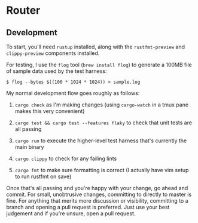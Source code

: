 # Router

## Development

To start, you'll need `rustup` installed, along with the `rustfmt-preview` and
`clippy-preview` components installed.

For testing, I use the `flog` tool (`brew install flog`) to generate a 100MB
file of sample data used by the test harness:

```
$ flog --bytes $((100 * 1024 * 1024)) > sample.log
```

My normal development flow goes roughly as follows:

1. `cargo check` as I'm making changes (using `cargo-watch` in a tmux pane makes
   this very convenient)

2. `cargo test && cargo test --features flaky` to check that unit tests are all passing

3. `cargo run` to execute the higher-level test harness that's currently the
   main binary

4. `cargo clippy` to check for any failing lints

5. `cargo fmt` to make sure formatting is correct (I actually have vim setup to
   run rustfmt on save)

Once that's all passing and you're happy with your change, go ahead and commit.
For small, unobtrusive changes, committing to directly to master is fine. For
anything that merits more discussion or visibility, committing to a branch and
opening a pull request is preferred. Just use your best judgement and if you're
unsure, open a pull request.
